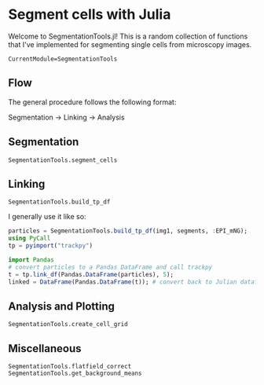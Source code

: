 # Segment cells with Julia

Welcome to SegmentationTools.jl! This is a random collection of functions that I've implemented for segmenting single cells from microscopy images.

```@meta
CurrentModule=SegmentationTools
```

## Flow

The general procedure follows the following format:

Segmentation -> Linking -> Analysis

## Segmentation

```@docs
SegmentationTools.segment_cells
```

## Linking

```@docs
SegmentationTools.build_tp_df
```

I generally use it like so:

```julia
particles = SegmentationTools.build_tp_df(img1, segments, :EPI_mNG);
using PyCall
tp = pyimport("trackpy")

import Pandas
# convert particles to a Pandas DataFrame and call trackpy
t = tp.link_df(Pandas.DataFrame(particles), 5);
linked = DataFrame(Pandas.DataFrame(t)); # convert back to Julian dataframe
```

## Analysis and Plotting

```@docs
SegmentationTools.create_cell_grid
```

## Miscellaneous

```@docs
SegmentationTools.flatfield_correct
SegmentationTools.get_background_means
```